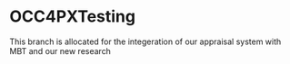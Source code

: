 # OCC4PXTesting

This branch is allocated for the integeration of our appraisal system with MBT and our new research
